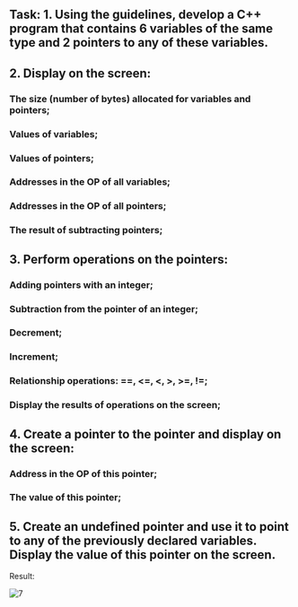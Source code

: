 ## Task: 1. Using the guidelines, develop a C++ program that contains 6 variables of the same type and 2 pointers to any of these variables.
## 2. Display on the screen: 
### The size (number of bytes) allocated for variables and pointers;
### Values of variables; 
### Values of pointers; 
### Addresses in the OP of all variables; 
### Addresses in the OP of all pointers; 
### The result of subtracting pointers; 
## 3. Perform operations on the pointers: 
### Adding pointers with an integer; 
### Subtraction from the pointer of an integer; 
### Decrement;
### Increment; 
### Relationship operations: ==, <=, <, >, >=, !=; 
### Display the results of operations on the screen; 
## 4. Create a pointer to the pointer and display on the screen:
### Address in the OP of this pointer;
### The value of this pointer;
## 5. Create an undefined pointer and use it to point to any of the previously declared variables. Display the value of this pointer on the screen.

Result:

![7](https://github.com/demurre/CPPLearning/assets/117121382/88e9ad4c-8730-4357-addb-b1db82201585)
